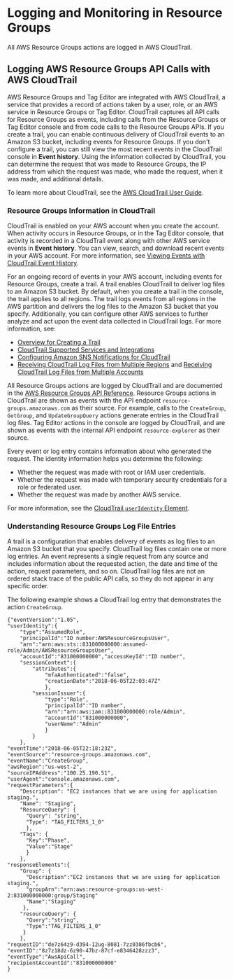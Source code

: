 # Logging and Monitoring in Resource Groups<a name="security_logging-monitoring"></a>

All AWS Resource Groups actions are logged in AWS CloudTrail\.

## Logging AWS Resource Groups API Calls with AWS CloudTrail<a name="logging-using-cloudtrail"></a>

AWS Resource Groups and Tag Editor are integrated with AWS CloudTrail, a service that provides a record of actions taken by a user, role, or an AWS service in Resource Groups or Tag Editor\. CloudTrail captures all API calls for Resource Groups as events, including calls from the Resource Groups or Tag Editor console and from code calls to the Resource Groups APIs\. If you create a trail, you can enable continuous delivery of CloudTrail events to an Amazon S3 bucket, including events for Resource Groups\. If you don't configure a trail, you can still view the most recent events in the CloudTrail console in **Event history**\. Using the information collected by CloudTrail, you can determine the request that was made to Resource Groups, the IP address from which the request was made, who made the request, when it was made, and additional details\. 

To learn more about CloudTrail, see the [AWS CloudTrail User Guide](https://docs.aws.amazon.com/awscloudtrail/latest/userguide/)\.

### Resource Groups Information in CloudTrail<a name="resource-groups-info-in-cloudtrail"></a>

CloudTrail is enabled on your AWS account when you create the account\. When activity occurs in Resource Groups, or in the Tag Editor console, that activity is recorded in a CloudTrail event along with other AWS service events in **Event history**\. You can view, search, and download recent events in your AWS account\. For more information, see [Viewing Events with CloudTrail Event History](https://docs.aws.amazon.com/awscloudtrail/latest/userguide/view-cloudtrail-events.html)\. 

For an ongoing record of events in your AWS account, including events for Resource Groups, create a trail\. A trail enables CloudTrail to deliver log files to an Amazon S3 bucket\. By default, when you create a trail in the console, the trail applies to all regions\. The trail logs events from all regions in the AWS partition and delivers the log files to the Amazon S3 bucket that you specify\. Additionally, you can configure other AWS services to further analyze and act upon the event data collected in CloudTrail logs\. For more information, see: 
+ [Overview for Creating a Trail](https://docs.aws.amazon.com/awscloudtrail/latest/userguide/cloudtrail-create-and-update-a-trail.html)
+ [CloudTrail Supported Services and Integrations](https://docs.aws.amazon.com/awscloudtrail/latest/userguide/cloudtrail-aws-service-specific-topics.html)
+ [Configuring Amazon SNS Notifications for CloudTrail](https://docs.aws.amazon.com/awscloudtrail/latest/userguide/getting_notifications_top_level.html)
+ [Receiving CloudTrail Log Files from Multiple Regions](https://docs.aws.amazon.com/awscloudtrail/latest/userguide/receive-cloudtrail-log-files-from-multiple-regions.html) and [Receiving CloudTrail Log Files from Multiple Accounts](https://docs.aws.amazon.com/awscloudtrail/latest/userguide/cloudtrail-receive-logs-from-multiple-accounts.html)

All Resource Groups actions are logged by CloudTrail and are documented in the [AWS Resource Groups API Reference](https://docs.aws.amazon.com/ARG/latest/APIReference/Welcome.html)\. Resource Groups actions in CloudTrail are shown as events with the API endpoint `resource-groups.amazonaws.com` as their source\. For example, calls to the `CreateGroup`, `GetGroup`, and `UpdateGroupQuery` actions generate entries in the CloudTrail log files\. Tag Editor actions in the console are logged by CloudTrail, and are shown as events with the internal API endpoint `resource-explorer` as their source\.

Every event or log entry contains information about who generated the request\. The identity information helps you determine the following: 
+ Whether the request was made with root or IAM user credentials\.
+ Whether the request was made with temporary security credentials for a role or federated user\.
+ Whether the request was made by another AWS service\.

For more information, see the [CloudTrail `userIdentity` Element](https://docs.aws.amazon.com/awscloudtrail/latest/userguide/cloudtrail-event-reference-user-identity.html)\.

### Understanding Resource Groups Log File Entries<a name="understanding-service-name-entries"></a>

A trail is a configuration that enables delivery of events as log files to an Amazon S3 bucket that you specify\. CloudTrail log files contain one or more log entries\. An event represents a single request from any source and includes information about the requested action, the date and time of the action, request parameters, and so on\. CloudTrail log files are not an ordered stack trace of the public API calls, so they do not appear in any specific order\.

The following example shows a CloudTrail log entry that demonstrates the action `CreateGroup`\.

```
{"eventVersion":"1.05",
"userIdentity":{
    "type":"AssumedRole",
    "principalId":"ID number:AWSResourceGroupsUser",
    "arn":"arn:aws:sts::831000000000:assumed-role/Admin/AWSResourceGroupsUser",
    "accountId":"831000000000","accessKeyId":"ID number",
    "sessionContext":{
        "attributes":{
            "mfaAuthenticated":"false",
            "creationDate":"2018-06-05T22:03:47Z"
            },
        "sessionIssuer":{
            "type":"Role",
            "principalId":"ID number",
            "arn":"arn:aws:iam::831000000000:role/Admin",
            "accountId":"831000000000",
            "userName":"Admin"
            }
        }
    },
"eventTime":"2018-06-05T22:18:23Z",
"eventSource":"resource-groups.amazonaws.com",
"eventName":"CreateGroup",
"awsRegion":"us-west-2",
"sourceIPAddress":"100.25.190.51",
"userAgent":"console.amazonaws.com",
"requestParameters":{
    "Description": "EC2 instances that we are using for application staging.",
    "Name": "Staging",
    "ResourceQuery": { 
      "Query": "string",
      "Type": "TAG_FILTERS_1_0"
      },
    "Tags": { 
      "Key":"Phase",
      "Value":"Stage"
      }
    },
"responseElements":{
    "Group": {
      "Description":"EC2 instances that we are using for application staging.",
      "groupArn":"arn:aws:resource-groups:us-west-2:831000000000:group/Staging"
      "Name":"Staging"
     },
    "resourceQuery": {
      "Query":"string",
      "Type":"TAG_FILTERS_1_0"
     }
    },
"requestID":"de7z64z9-d394-12ug-8081-7zz0386fbcb6",
"eventID":"8z7z18dz-6z90-47bz-87cf-e8346428zzz3",
"eventType":"AwsApiCall",
"recipientAccountId":"831000000000"
}
```